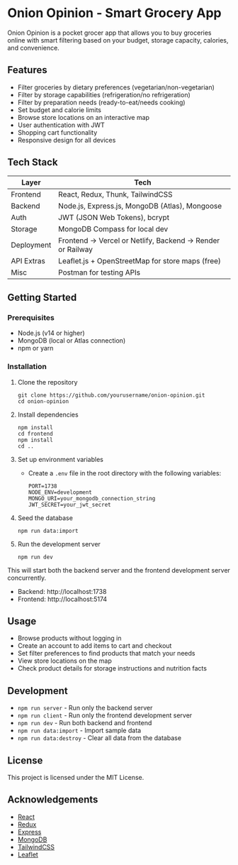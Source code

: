 # Onion Opinion - Smart Grocery App

Onion Opinion is a pocket grocer app that allows you to buy groceries online with smart filtering based on your budget, storage capacity, calories, and convenience.

## Features

- Filter groceries by dietary preferences (vegetarian/non-vegetarian)
- Filter by storage capabilities (refrigeration/no refrigeration)
- Filter by preparation needs (ready-to-eat/needs cooking)
- Set budget and calorie limits
- Browse store locations on an interactive map
- User authentication with JWT
- Shopping cart functionality
- Responsive design for all devices

## Tech Stack

| Layer      | Tech                                                      |
| ---------- | --------------------------------------------------------- |
| Frontend   | React, Redux, Thunk, TailwindCSS                          |
| Backend    | Node.js, Express.js, MongoDB (Atlas), Mongoose            |
| Auth       | JWT (JSON Web Tokens), bcrypt                             |
| Storage    | MongoDB Compass for local dev                             |
| Deployment | Frontend → Vercel or Netlify, Backend → Render or Railway |
| API Extras | Leaflet.js + OpenStreetMap for store maps (free)          |
| Misc       | Postman for testing APIs                                  |

## Getting Started

### Prerequisites

- Node.js (v14 or higher)
- MongoDB (local or Atlas connection)
- npm or yarn

### Installation

1. Clone the repository
   ```
   git clone https://github.com/yourusername/onion-opinion.git
   cd onion-opinion
   ```

2. Install dependencies
   ```
   npm install
   cd frontend
   npm install
   cd ..
   ```

3. Set up environment variables
   - Create a `.env` file in the root directory with the following variables:
     ```
     PORT=1738
     NODE_ENV=development
     MONGO_URI=your_mongodb_connection_string
     JWT_SECRET=your_jwt_secret
     ```

4. Seed the database
   ```
   npm run data:import
   ```

5. Run the development server
   ```
   npm run dev
   ```

This will start both the backend server and the frontend development server concurrently.

- Backend: http://localhost:1738
- Frontend: http://localhost:5174

## Usage

- Browse products without logging in
- Create an account to add items to cart and checkout
- Set filter preferences to find products that match your needs
- View store locations on the map
- Check product details for storage instructions and nutrition facts

## Development

- `npm run server` - Run only the backend server
- `npm run client` - Run only the frontend development server
- `npm run dev` - Run both backend and frontend
- `npm run data:import` - Import sample data
- `npm run data:destroy` - Clear all data from the database

## License

This project is licensed under the MIT License.

## Acknowledgements

- [React](https://reactjs.org/)
- [Redux](https://redux.js.org/)
- [Express](https://expressjs.com/)
- [MongoDB](https://www.mongodb.com/)
- [TailwindCSS](https://tailwindcss.com/)
- [Leaflet](https://leafletjs.com/)